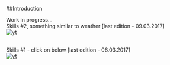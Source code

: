 ##Introduction

Work in progress... </br>
Skills #2, something similar to weather [last edition - 09.03.2017] <br/>
[![yt](https://cloud.githubusercontent.com/assets/19840443/23770932/5f923882-0515-11e7-934f-ef6003e8f2e9.png)](https://youtu.be/_8u_2V7tOnU) <br/> <br/>

Skills #1 - click on below [last edition - 06.03.2017] <br/>
[![yt](https://cloud.githubusercontent.com/assets/19840443/23608712/ee59729a-026a-11e7-9d6d-10f1b7da6068.png)](https://youtu.be/1nAjLJLYbfI)
